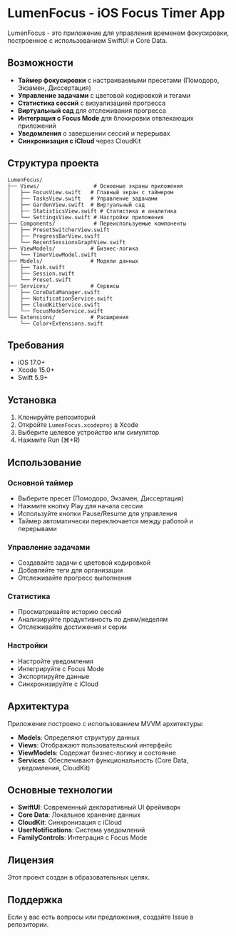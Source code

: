# LumenFocus - iOS Focus Timer App

LumenFocus - это приложение для управления временем фокусировки, построенное с использованием SwiftUI и Core Data.

## Возможности

- **Таймер фокусировки** с настраиваемыми пресетами (Помодоро, Экзамен, Диссертация)
- **Управление задачами** с цветовой кодировкой и тегами
- **Статистика сессий** с визуализацией прогресса
- **Виртуальный сад** для отслеживания прогресса
- **Интеграция с Focus Mode** для блокировки отвлекающих приложений
- **Уведомления** о завершении сессий и перерывах
- **Синхронизация с iCloud** через CloudKit

## Структура проекта

```
LumenFocus/
├── Views/                 # Основные экраны приложения
│   ├── FocusView.swift   # Главный экран с таймером
│   ├── TasksView.swift   # Управление задачами
│   ├── GardenView.swift  # Виртуальный сад
│   ├── StatisticsView.swift # Статистика и аналитика
│   └── SettingsView.swift # Настройки приложения
├── Components/            # Переиспользуемые компоненты
│   ├── PresetSwitcherView.swift
│   ├── ProgressBarView.swift
│   └── RecentSessionsGraphView.swift
├── ViewModels/           # Бизнес-логика
│   └── TimerViewModel.swift
├── Models/               # Модели данных
│   ├── Task.swift
│   ├── Session.swift
│   └── Preset.swift
├── Services/             # Сервисы
│   ├── CoreDataManager.swift
│   ├── NotificationService.swift
│   ├── CloudKitService.swift
│   └── FocusModeService.swift
└── Extensions/           # Расширения
    └── Color+Extensions.swift
```

## Требования

- iOS 17.0+
- Xcode 15.0+
- Swift 5.9+

## Установка

1. Клонируйте репозиторий
2. Откройте `LumenFocus.xcodeproj` в Xcode
3. Выберите целевое устройство или симулятор
4. Нажмите Run (⌘+R)

## Использование

### Основной таймер
- Выберите пресет (Помодоро, Экзамен, Диссертация)
- Нажмите кнопку Play для начала сессии
- Используйте кнопки Pause/Resume для управления
- Таймер автоматически переключается между работой и перерывами

### Управление задачами
- Создавайте задачи с цветовой кодировкой
- Добавляйте теги для организации
- Отслеживайте прогресс выполнения

### Статистика
- Просматривайте историю сессий
- Анализируйте продуктивность по дням/неделям
- Отслеживайте достижения и серии

### Настройки
- Настройте уведомления
- Интегрируйте с Focus Mode
- Экспортируйте данные
- Синхронизируйте с iCloud

## Архитектура

Приложение построено с использованием MVVM архитектуры:

- **Models**: Определяют структуру данных
- **Views**: Отображают пользовательский интерфейс
- **ViewModels**: Содержат бизнес-логику и состояние
- **Services**: Обеспечивают функциональность (Core Data, уведомления, CloudKit)

## Основные технологии

- **SwiftUI**: Современный декларативный UI фреймворк
- **Core Data**: Локальное хранение данных
- **CloudKit**: Синхронизация с iCloud
- **UserNotifications**: Система уведомлений
- **FamilyControls**: Интеграция с Focus Mode

## Лицензия

Этот проект создан в образовательных целях.

## Поддержка

Если у вас есть вопросы или предложения, создайте Issue в репозитории.
